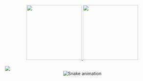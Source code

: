 <div align="center">
  <a href="https://github.com/IgorFlores2003">
    <img height="180em" src="https://github-readme-stats.vercel.app/api?username=IgorFlores2003&show_icons=true&theme=dark&include_all_commits=true&count_private=true&hide=stars,commits,prs,issues,contribs"/>
    <img height="180em" src="https://github-readme-stats.vercel.app/api/top-langs/?username=IgorFlores2003&layout=compact&langs_count=7&theme=dark"/>
  </a>
</div>
<div style="display: inline_block"><br>
  <a href="https://www.linkedin.com/in/igor-flores-509794235/" target="_blank">
    <img src="https://img.shields.io/badge/-LinkedIn-%230077B5?style=for-the-badge&logo=linkedin&logoColor=white" target="_blank">
  </a> 
</div>

<!-- Adicione a cobrinha abaixo deste comentário -->
<div align="center">
  <img src="https://github.com/Platane/snk" alt="Snake animation" style="max-width: 100%;">
</div>
